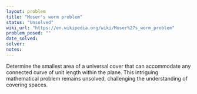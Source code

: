 ```yaml
---
layout: problem
title: "Moser's worm problem"
status: "Unsolved"
wiki_url: "https://en.wikipedia.org/wiki/Moser%27s_worm_problem"
problem_posed: ""
date_solved:
solver:
notes:
---
```

Determine the smallest area of a universal cover that can accommodate any connected curve of unit length within the plane. This intriguing mathematical problem remains unsolved, challenging the understanding of covering spaces.
